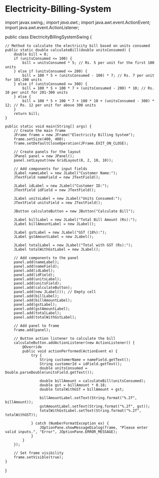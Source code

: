 # Electricity-Billing-System
import javax.swing.*;
import java.awt.*;
import java.awt.event.ActionEvent;
import java.awt.event.ActionListener;

public class ElectricityBillingSystemSwing {

    // Method to calculate the electricity bill based on units consumed
    public static double calculateBill(double unitsConsumed) {
        double bill = 0;
        if (unitsConsumed <= 100) {
            bill = unitsConsumed * 5; // Rs. 5 per unit for the first 100 units
        } else if (unitsConsumed <= 200) {
            bill = 100 * 5 + (unitsConsumed - 100) * 7; // Rs. 7 per unit for 101-200 units
        } else if (unitsConsumed <= 300) {
            bill = 100 * 5 + 100 * 7 + (unitsConsumed - 200) * 10; // Rs. 10 per unit for 201-300 units
        } else {
            bill = 100 * 5 + 100 * 7 + 100 * 10 + (unitsConsumed - 300) * 12; // Rs. 12 per unit for above 300 units
        }
        return bill;
    }

    public static void main(String[] args) {
        // Create the main frame
        JFrame frame = new JFrame("Electricity Billing System");
        frame.setSize(400, 400);
        frame.setDefaultCloseOperation(JFrame.EXIT_ON_CLOSE);

        // Create panels for the layout
        JPanel panel = new JPanel();
        panel.setLayout(new GridLayout(8, 2, 10, 10));

        // Add components for input fields
        JLabel nameLabel = new JLabel("Customer Name:");
        JTextField nameField = new JTextField();

        JLabel idLabel = new JLabel("Customer ID:");
        JTextField idField = new JTextField();

        JLabel unitsLabel = new JLabel("Units Consumed:");
        JTextField unitsField = new JTextField();

        JButton calculateButton = new JButton("Calculate Bill");

        JLabel billLabel = new JLabel("Total Bill Amount (Rs):");
        JLabel billAmountLabel = new JLabel();

        JLabel gstLabel = new JLabel("GST (18%):");
        JLabel gstAmountLabel = new JLabel();

        JLabel totalLabel = new JLabel("Total with GST (Rs):");
        JLabel totalWithGstLabel = new JLabel();

        // Add components to the panel
        panel.add(nameLabel);
        panel.add(nameField);
        panel.add(idLabel);
        panel.add(idField);
        panel.add(unitsLabel);
        panel.add(unitsField);
        panel.add(calculateButton);
        panel.add(new JLabel()); // Empty cell
        panel.add(billLabel);
        panel.add(billAmountLabel);
        panel.add(gstLabel);
        panel.add(gstAmountLabel);
        panel.add(totalLabel);
        panel.add(totalWithGstLabel);

        // Add panel to frame
        frame.add(panel);

        // Button action listener to calculate the bill
        calculateButton.addActionListener(new ActionListener() {
            @Override
            public void actionPerformed(ActionEvent e) {
                try {
                    String customerName = nameField.getText();
                    String customerId = idField.getText();
                    double unitsConsumed = Double.parseDouble(unitsField.getText());

                    double billAmount = calculateBill(unitsConsumed);
                    double gst = billAmount * 0.18;
                    double totalWithGST = billAmount + gst;

                    billAmountLabel.setText(String.format("%.2f", billAmount));
                    gstAmountLabel.setText(String.format("%.2f", gst));
                    totalWithGstLabel.setText(String.format("%.2f", totalWithGST));

                } catch (NumberFormatException ex) {
                    JOptionPane.showMessageDialog(frame, "Please enter valid inputs.", "Error", JOptionPane.ERROR_MESSAGE);
                }
            }
        });

        // Set frame visibility
        frame.setVisible(true);
    }
}
